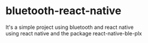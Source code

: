 # bluetooth-react-native
It's a simple project using bluetooth and react native<br>
using react native and the package react-native-ble-plx 
